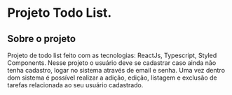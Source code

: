 # Projeto Todo List.

## Sobre o projeto

Projeto de todo list feito com as tecnologias: ReactJs, Typescript, Styled Components. Nesse projeto o usuário deve se cadastrar caso ainda não tenha cadastro, logar no sistema através de email e senha. Uma vez dentro dom sistema é possível realizar a adição, edição, listagem e exclusão de tarefas relacionada ao seu usuário cadastrado.

